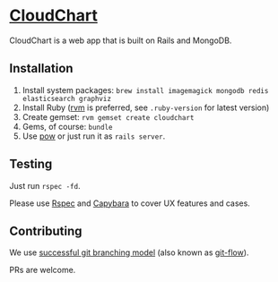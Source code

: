 # [CloudChart](http://cchrt.me)

CloudChart is a web app that is built on Rails and MongoDB.

## Installation

1. Install system packages: ```brew install imagemagick mongodb redis elasticsearch graphviz```
1. Install Ruby ([rvm](http://rvm.io) is preferred, see ```.ruby-version``` for latest version)
1. Create gemset: ```rvm gemset create cloudchart```
1. Gems, of course: ```bundle```
1. Use [pow](http://pow.cx/) or just run it as ```rails server```.

## Testing

Just run ```rspec -fd```.

Please use [Rspec](https://github.com/rspec/rspec) and [Capybara](https://github.com/jnicklas/capybara) to cover UX features and cases.

## Contributing

We use [successful git branching model](http://nvie.com/posts/a-successful-git-branching-model/) (also known as [git-flow](https://github.com/nvie/gitflow)).

PRs are welcome.
